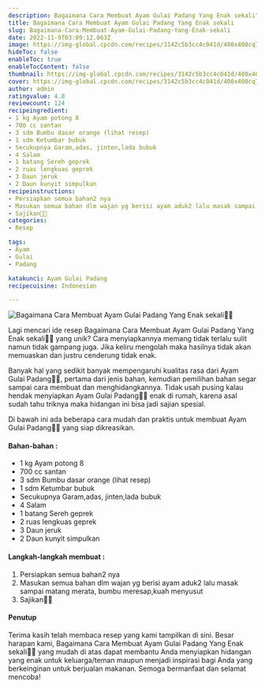 ```yaml
---
description: Bagaimana Cara Membuat Ayam Gulai Padang Yang Enak sekali"
title: Bagaimana Cara Membuat Ayam Gulai Padang Yang Enak sekali
slug: Bagaimana-Cara-Membuat-Ayam-Gulai-Padang-Yang-Enak-sekali
date: 2022-11-9T03:09:12.063Z
image: https://img-global.cpcdn.com/recipes/3142c5b3cc4c041d/400x400cq70/photo.jpg
hideToc: false
enableToc: true
enableTocContent: false
thumbnail: https://img-global.cpcdn.com/recipes/3142c5b3cc4c041d/400x400cq70/photo.jpg
cover: https://img-global.cpcdn.com/recipes/3142c5b3cc4c041d/400x400cq70/photo.jpg
author: admin
ratingvalue: 4.8
reviewcount: 124
recipeingredient:
- 1 kg Ayam potong 8
- 700 cc santan
- 3 sdm Bumbu dasar orange (lihat resep)
- 1 sdm Ketumbar bubuk
- Secukupnya Garam,adas, jinten,lada bubuk
- 4 Salam
- 1 batang Sereh geprek
- 2 ruas lengkuas geprek
- 3 Daun jeruk
- 2 Daun kunyit simpulkan
recipeinstructions:
- Persiapkan semua bahan2 nya
- Masukan semua bahan dlm wajan yg berisi ayam aduk2 lalu masak sampai matang merata, bumbu meresap,kuah menyusut
- Sajikan🤤🤩
categories:
- Resep

tags:
- Ayam
- Gulai
- Padang

katakunci: Ayam Gulai Padang
recipecuisine: Indonesian

---
```


![Bagaimana Cara Membuat Ayam Gulai Padang Yang Enak sekali👩‍🍳](https://img-global.cpcdn.com/recipes/3142c5b3cc4c041d/400x400cq70/photo.jpg)

Lagi mencari ide resep Bagaimana Cara Membuat Ayam Gulai Padang Yang Enak sekali👩‍🍳 yang unik? Cara menyiapkannya memang tidak terlalu sulit namun tidak gampang juga. Jika keliru mengolah maka hasilnya tidak akan memuaskan dan justru cenderung tidak enak.

Banyak hal yang sedikit banyak mempengaruhi kualitas rasa dari Ayam Gulai Padang👩‍🍳, pertama dari jenis bahan, kemudian pemilihan bahan segar sampai cara membuat dan menghidangkannya. Tidak usah pusing kalau hendak menyiapkan Ayam Gulai Padang👩‍🍳 enak di rumah, karena asal sudah tahu triknya maka hidangan ini bisa jadi sajian spesial.

Di bawah ini ada beberapa cara mudah dan praktis untuk membuat Ayam Gulai Padang👩‍🍳 yang siap dikreasikan.

<!--inarticleads1-->

#### Bahan-bahan :

- 1 kg Ayam potong 8
- 700 cc santan
- 3 sdm Bumbu dasar orange (lihat resep)
- 1 sdm Ketumbar bubuk
- Secukupnya Garam,adas, jinten,lada bubuk
- 4 Salam
- 1 batang Sereh geprek
- 2 ruas lengkuas geprek
- 3 Daun jeruk
- 2 Daun kunyit simpulkan

<!--inarticleads2-->

#### Langkah-langkah membuat :

1. Persiapkan semua bahan2 nya
1. Masukan semua bahan dlm wajan yg berisi ayam aduk2 lalu masak sampai matang merata, bumbu meresap,kuah menyusut
1. Sajikan🤤🤩

#### Penutup

Terima kasih telah membaca resep yang kami tampilkan di sini. Besar harapan kami, Bagaimana Cara Membuat Ayam Gulai Padang Yang Enak sekali👩‍🍳 yang mudah di atas dapat membantu Anda menyiapkan hidangan yang enak untuk keluarga/teman maupun menjadi inspirasi bagi Anda yang berkeinginan untuk berjualan makanan. Semoga bermanfaat dan selamat mencoba!